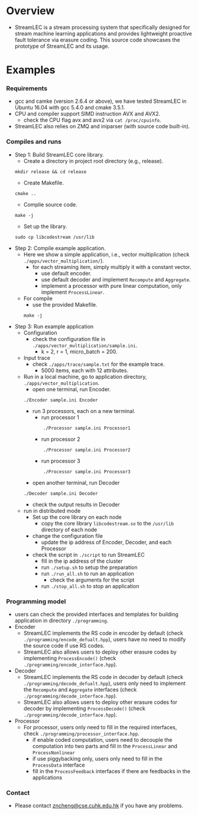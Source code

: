 # Overview
+ StreamLEC is a stream processing system that specifically designed for stream machine learning applications and provides lightweight proactive fault tolerance via erasure coding.
This source code showcases the prototype of StreamLEC and its usage.

# Examples
### Requirements
+ gcc and camke (version 2.6.4 or above), we have tested StreamLEC in Ubuntu 16.04 with gcc 5.4.0 and cmake 3.5.1.
+ CPU and compiler support SIMD instruction AVX and AVX2.
    + check the CPU flag avx and avx2 via `cat /proc/cpuinfo`.
+ StreamLEC also relies on ZMQ and iniparser (with source code built-in).
### Compiles and runs
+ Step 1: Build StreamLEC core library.
    + Create a directory in project root directory (e.g., release).
    ``` 
    mkdir release && cd release
    ``` 
    + Create Makefile.
    ```
    cmake ..
    ``` 
    + Complie source code.
    ```
    make -j
    ```
    + Set up the library.
    ```
    sudo cp libcodestream /usr/lib
    ```
+ Step 2: Compile example application.
    + Here we show a simple application, i.e., vector multiplication (check `./apps/vector_multiplication/`).
        + for each streaming item, simply multiply it with a constant vector.
            + use default encoder.
            + use default decoder and implement `Recompute` and `Aggregate`.
            + implement a processor with pure linear computation, only implement `ProcessLinear`.
    + For compile
        + use the provided Makefile.
        ```
        make -j
        ```
+ Step 3: Run example application 
    + Configuration
        + check the configuration file in `./apps/vector_multiplication/sample.ini`.
            + k = 2, r = 1, micro_batch = 200.
    + Input trace
        + check `./apps/trace/sample.txt` for the example trace.
            + 5000 items, each with 12 attributes.
    + Run in a local machine, go to application directory, `./apps/vector_multiplication`.
        + open one terminal, run Encoder.
        ```
        ./Encoder sample.ini Encoder
        ```      
        + run 3 processors, each on a new terminal.
            + run processor 1
            ```
                ./Processor sample.ini Processor1
            ```
            + run processor 2
            ```
                ./Processor sample.ini Processor2
            ```
            + run processor 3
            ```
                ./Processor sample.ini Processor3
            ```
        + open another terminal, run Decoder
        ```
        ./Decoder sample.ini Decoder
        ```      
        + check the output results in Decoder
    + run in distributed mode
        + Set up the core library on each node
            + copy the core library `libcodestream.so` to the `/usr/lib` directory of each node
        + change the configuration file
            + update the ip address of Encoder, Decoder, and each Processor
        + check the script in `./script` to run StreamLEC
            + fill in the ip address of the cluster
            + run `./setup.sh` to setup the preparation
            + run `./run_all.sh` to run an application
                + check the arguments for the script
            + run `./stop_all.sh` to stop an application

### Programming model
+ users can check the provided interfaces and templates for building application in directory `./programming`. 
+ Encoder
    + StreamLEC implements the RS code in encoder by default (check `./programming/encode_defualt.hpp`), users have no need to modify the source code if use RS codes.
    + StreamLEC also allows users to deploy other erasure codes by implementing `ProcessEncode()` (check `./programming/encode_interface.hpp`).
+ Decoder
    + StreamLEC implements the RS code in decoder by default (check `./programming/decode_defualt.hpp`), users only need to implement the `Recompute` and `Aggregate` interfaces (check `./programming/decode_interface.hpp`).
    + StreamLEC also allows users to deploy other erasure codes for decoder by implementing `ProcessDecode()` (check `./programming/decode_interface.hpp`).
+ Processor
    + For processor, users only need to fill in the required interfaces, check `./programming/processor_interface.hpp`.
        + if enable coded computation, users need to decouple the computation into two parts and fill in the `ProcessLinear` and `ProcessNonlinear`
        + if use piggybacking only, users only need to fill in the `ProcessData` interface
        + fill in the `ProcessFeedback` interfaces if there are feedbacks in the applications

### Contact
+ Please contact zncheng@cse.cuhk.edu.hk if you have any problems.
